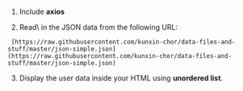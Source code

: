 1. Include **axios**

2. Read\ in the JSON data from the following URL:

```
 [https://raw.githubusercontent.com/kunxin-chor/data-files-and-stuff/master/json-simple.json](https://raw.githubusercontent.com/kunxin-chor/data-files-and-stuff/master/json-simple.json) 
```

3. Display the user data inside your HTML using **unordered list**.